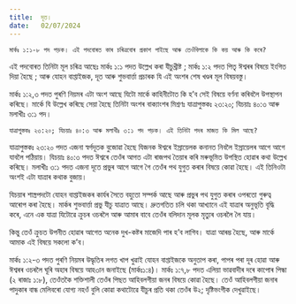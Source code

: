 ```yaml
---
title:  দূত।
date:   02/07/2024
---
```


`মাৰ্কঃ ১:১-৮ পদ পড়ক। এই পদবোৰত কাৰ চৰিত্ৰবোৰ প্ৰকাশ পাইছে আৰু তেওঁবিলাকে কি কয় আৰু কি কৰে?`

এই পদবোৰত তিনিটা মূল চৰিত্ৰ আছেঃ মাৰ্কঃ ১:১ পদত উল্লেখ কৰা যীচুখ্ৰীষ্ট ; মাৰ্কঃ ১:২ পদত পিতৃ ঈশ্বৰৰ বিষয়ে ইংগিত দিয়া হৈছে ; আৰু যোহন বাপ্তাইজক, দূত আৰু শুভবাৰ্ত্তা প্ৰচাৰক যি এই অংশৰ শেষ খণ্ডৰ মূল বিষয়বস্তু।

মাৰ্কঃ ১:২,৩ পদত পুৰণি নিয়মৰ এটা অংশ আছে যিটো মাৰ্কে কাহিনীটোত কি হ’ব সেই বিষয়ে বৰ্ণনা কৰিবলৈ উপস্থাপন কৰিছে। মাৰ্কে যি উল্লেখ কৰিছে সেয়া হৈছে তিনিটা অংশৰ বাক্যাংশৰ মিশ্ৰণঃ যাত্ৰাপুস্তকঃ ২৩:২০; যিচয়াঃ ৪০:৩ আৰু মলাখীঃ ৩:১ পদ।

`যাত্ৰাপুস্তকঃ ২৩:২০; যিচয়াঃ ৪০:৩ আৰু মলাখীঃ ৩:১ পদ পড়ক। এই তিনিটা পদৰ মাজত কি মিল আছে?`

যাত্ৰাপুস্তকঃ ২৩:২০ পদত এজনা স্বৰ্গদূতক বুজোৱা হৈছে যিজনক ঈশ্বৰে ইস্ৰায়েলক কনানত নিবলৈ ইস্ৰায়েলৰ আগে আগে যাবলৈ পঠিয়ায়। যিচয়াঃ ৪০:৩ পদত ঈশ্বৰে তেওঁৰ আগত এটা ৰাজপথ তৈয়াৰ কৰি মৰুভূমিত উপস্থিত হোৱাৰ কথা উল্লেখ কৰিছে। মলাখীঃ ৩:১ পদত এজনা দূতে প্ৰভুৰ আগে আগে গৈ তেওঁৰ পথ যুগুত কৰাৰ বিষয়ে কোৱা হৈছে। এই তিনিওটা অংশই এটা যাত্ৰাৰ কথাক বুজায়।

যিচয়াৰ শাস্ত্ৰপদটো যোহন বাপ্তাইজকৰ কাৰ্যৰ সৈতে বহুতো সম্পৰ্ক আছে আৰু প্ৰভুৰ পথ যুগুত কৰাৰ ওপৰতো গুৰুত্ব আৰোপ কৰা হৈছে। মাৰ্কৰ শুভবাৰ্ত্তা প্ৰভু যীচু যাত্ৰাত আছে। দ্ৰুতগতিত চলি থকা আখ্যানে এই যাত্ৰাৰ অনুভূতি বৃদ্ধি কৰে, এনে এক যাত্ৰা যিটোৱে ক্ৰুচৰ ওচৰলৈ আৰু আমাৰ বাবে তেওঁৰ বলিদান মূলক মৃত্যুৰ ওচৰলৈ লৈ যায়।

কিন্তু তেওঁ ক্ৰুচত উপনীত হোৱাৰ আগেত অনেক দুখ-কষ্টৰ মাজেদি পাৰ হ’ব লাগিব। যাত্ৰা আৰম্ভ হৈছে, আৰু মাৰ্কে আমাক এই বিষয়ে সকলো ক’ব।

মাৰ্কঃ ১:২-৩ পদত পুৰণি নিয়মৰ উদ্ধৃতিৰ লগত খাপ খুৱাই যোহন বাপ্তাইজকে অনুতাপ কৰা, পাপৰ পৰা দূৰ হোৱা আৰু ঈশ্বৰৰ ওচৰলৈ ঘূৰি অহাৰ বিষয়ে আহ৩ান জনাইছে (মাৰ্কঃ১:৪)। মাৰ্কঃ ১:৭,৮ পদত এলিয়া ভাৱবাদীৰ দৰে কাপোৰ পিন্ধা (২ ৰাজাঃ ১:৮), তেওঁতকৈ শক্তিশালী তেওঁৰ পিছত আহিবলগীয়া জনৰ বিষয়ে কোৱা হৈছে। তেওঁ আহিবলগীয়া জনাৰ পাদুকাৰ বান্ধ মেলিবৰো যোগ্য নহওঁ বুলি কোৱা কথাটোৱে যীচুৰ প্ৰতি থকা তেওঁৰ উ২; দৃষ্টিভংগীক দেখুৱাইছে।